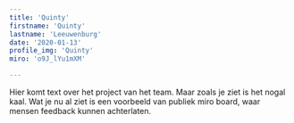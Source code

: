 ```yaml
---
title: 'Quinty'
firstname: 'Quinty'
lastname: 'Leeuwenburg'
date: '2020-01-13'
profile_img: 'Quinty'
miro: 'o9J_lYu1mXM'

---
```


Hier komt text over het project van het team. Maar zoals je ziet is het nogal kaal. Wat je nu al ziet is een voorbeeld van publiek miro board, waar mensen feedback kunnen achterlaten.

